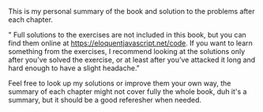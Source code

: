 This is my personal summary of the book and solution to the problems after each chapter.

" Full solutions to the exercises are not included in this book, but you can find them online at https://eloquentjavascript.net/code. If you want to learn something from the exercises, I recommend looking at the solutions only after you’ve solved the exercise, or at least after you’ve attacked it long and hard enough to have a slight headache."

Feel free to look up my solutions or improve them your own way, the summary of each chapter might not cover fully the whole book, duh it's a summary, but it should be a good referesher when needed.
